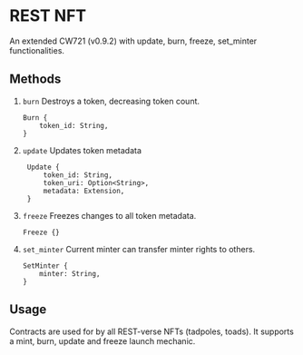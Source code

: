 # REST NFT
An extended CW721 (v0.9.2) with update, burn, freeze, set_minter functionalities.

## Methods
1. `burn`
    Destroys a token, decreasing token count.
    ```
    Burn {
        token_id: String,
    }
    ```
2. `update` Updates token metadata
   ```
    Update {
        token_id: String,
        token_uri: Option<String>,
        metadata: Extension,
    }
   ```
3. `freeze`
   Freezes changes to all token metadata.
   ```
   Freeze {}
   ```
4. `set_minter`
    Current minter can transfer minter rights to others.
    ```
    SetMinter {
        minter: String,
    }
    ```

## Usage

Contracts are used for by all REST-verse NFTs (tadpoles, toads).
It supports a mint, burn, update and freeze launch mechanic.

